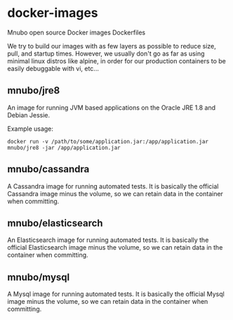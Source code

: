 # docker-images
Mnubo open source Docker images Dockerfiles

We try to build our images with as few layers as possible to reduce size, pull, and startup times. However, we usually don't go as far as using minimal linux distros like alpine, in order for our production containers to be easily debuggable with vi, etc...

## mnubo/jre8

An image for running JVM based applications on the Oracle JRE 1.8 and Debian Jessie.

Example usage:

    docker run -v /path/to/some/application.jar:/app/application.jar mnubo/jre8 -jar /app/application.jar

## mnubo/cassandra

A Cassandra image for running automated tests. It is basically the official Cassandra image minus the volume, so we can retain data in the container when committing.

## mnubo/elasticsearch

An Elasticsearch image for running automated tests. It is basically the official Elasticsearch image minus the volume, so we can retain data in the container when committing.

## mnubo/mysql

A Mysql image for running automated tests. It is basically the official Mysql image minus the volume, so we can retain data in the container when committing.
